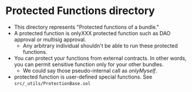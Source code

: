 # Protected Functions directory
- This directory represents "Protected functions of a bundle."
- A protected function is onlyXXX protected function such as DAO approval or multisig approval.
    - Any arbitrary individual shouldn't be able to run these protected functions.
- You can protect your functions from external contracts. In other words, you can permit sensitive function only for your other bundles.
    - We could say those pseudo-internal call as *onlyMyself*.
- protected function is user-defined special functions. See `src/_utils/ProtectionBase.sol`
